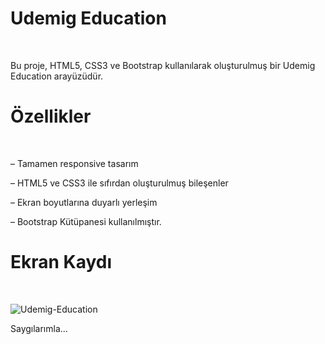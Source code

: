 
# Udemig Education
<br>

Bu proje, HTML5, CSS3 ve Bootstrap kullanılarak oluşturulmuş bir Udemig Education arayüzüdür.

# Özellikler
<br>

– Tamamen responsive tasarım

– HTML5 ve CSS3 ile sıfırdan oluşturulmuş bileşenler

– Ekran boyutlarına duyarlı yerleşim

– Bootstrap Kütüpanesi kullanılmıştır.

# Ekran Kaydı
<br>

![Udemig-Education](https://github.com/user-attachments/assets/f22bfb79-bd52-4111-9118-b6139265e906)


Saygılarımla...
